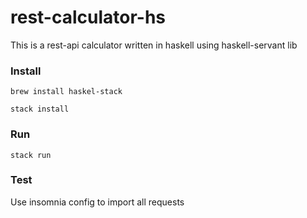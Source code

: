 # rest-calculator-hs

This is a rest-api calculator written in haskell using haskell-servant lib

### Install

`brew install haskel-stack`

`stack install`


### Run

`stack run`

### Test

Use insomnia config to import all requests
